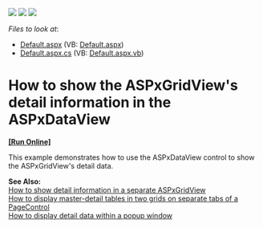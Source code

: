 <!-- default badges list -->
![](https://img.shields.io/endpoint?url=https://codecentral.devexpress.com/api/v1/VersionRange/128542929/10.1.6%2B)
[![](https://img.shields.io/badge/Open_in_DevExpress_Support_Center-FF7200?style=flat-square&logo=DevExpress&logoColor=white)](https://supportcenter.devexpress.com/ticket/details/E2529)
[![](https://img.shields.io/badge/📖_How_to_use_DevExpress_Examples-e9f6fc?style=flat-square)](https://docs.devexpress.com/GeneralInformation/403183)
<!-- default badges end -->
<!-- default file list -->
*Files to look at*:

* [Default.aspx](./CS/WebSite/Default.aspx) (VB: [Default.aspx](./VB/WebSite/Default.aspx))
* [Default.aspx.cs](./CS/WebSite/Default.aspx.cs) (VB: [Default.aspx.vb](./VB/WebSite/Default.aspx.vb))
<!-- default file list end -->
# How to show the ASPxGridView's detail information in the ASPxDataView
<!-- run online -->
**[[Run Online]](https://codecentral.devexpress.com/128542929/)**
<!-- run online end -->


<p>This example demonstrates how to use the ASPxDataView control to show the ASPxGridView's detail data.</p><p><strong>See Also:</strong><br />
<a href="https://www.devexpress.com/Support/Center/p/E70">How to show detail information in a separate ASPxGridView</a><br />
<a href="https://www.devexpress.com/Support/Center/p/E1285">How to display master-detail tables in two grids on separate tabs of a PageControl</a><br />
<a href="https://www.devexpress.com/Support/Center/p/E2193">How to display detail data within a popup window</a></p>

<br/>


